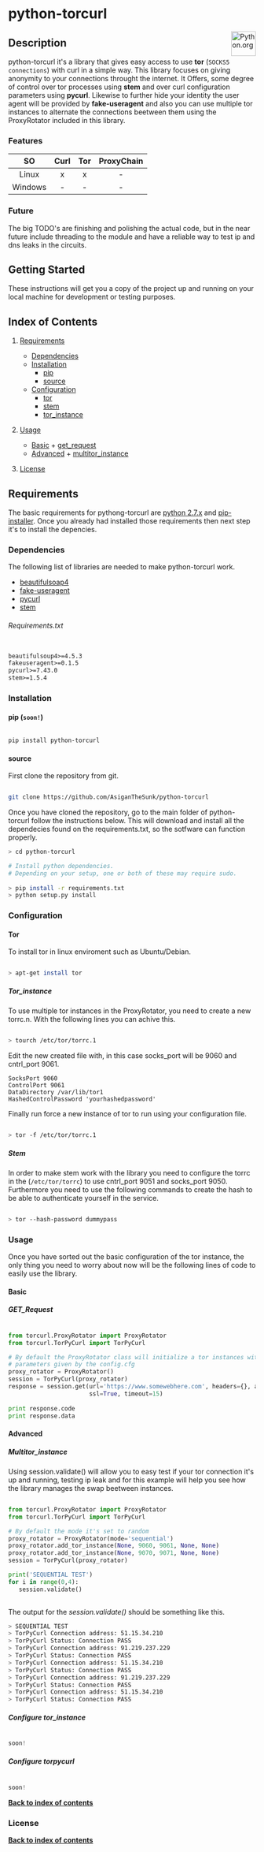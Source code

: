# python-torcurl
[<img src="https://www.python.org/static/opengraph-icon-200x200.png" title="Python.org"
align="right" width="50">](https://www.python.org/)

## Description

python-torcurl it's a library that gives easy access to use **tor** (`SOCKS5 connections`) with curl in a simple way. This library focuses on giving anonymity to your connections throught the internet. It Offers, some degree of control over tor processes using **stem** and over curl configuration parameters using **pycurl**. Likewise to further hide your identity the user agent will be provided by **fake-useragent** and also you can use multiple tor instances to alternate the connections beetween them using the ProxyRotator included in this library.

### Features

| SO	| Curl	| Tor	| ProxyChain	| 
|:-------------:|:-------------:|:-----------:|:------------:|
| Linux	| x | x | - |
| Windows	| - | - | - |

### Future

The big TODO's are finishing and polishing the actual code, but in the near future include threading to the module and have a reliable way to test ip and dns leaks in the circuits.

## Getting Started

These instructions will get you a copy of the project up and running on your local machine for development or testing purposes. 


## Index of Contents

1. [Requirements](#requirements)
   	* [Dependencies](#dependencies)
   	* [Installation](#installation)
   	    + [pip](#pip)
   	    + [source](#source)
   	* [Configuration](#configuration)
   		+ [tor](#tor)
         + [stem](#stem)
         + [tor_instance](tor_instance)
 	
2. [Usage](#usage)
   * [Basic](#basic)
         + [get_request](#get_request)
   * [Advanced](#advanced)
         + [multitor_instance](#multitor_instance)
3. [License](#license)


## Requirements

The basic requirements for pythong-torcurl are [python 2.7.x][python_link]  and [pip-installer][pip-installer_link]. Once you already had installed those requirements then next step it's to 
install the depencies. 


### Dependencies

The following list of libraries are needed to make python-torcurl work.

* [beautifulsoap4][beautifulsoap4_link]
* [fake-useragent][fake-useragent_link]
* [pycurl][pycurl_link]
* [stem][stem_link]

###### Requirements.txt

```txt

beautifulsoup4>=4.5.3
fakeuseragent>=0.1.5
pycurl>=7.43.0
stem>=1.5.4

```

### Installation

#### pip (`soon!`)

```bash

pip install python-torcurl

```

#### source
First clone the repository from git.

```bash

git clone https://github.com/AsiganTheSunk/python-torcurl

```

Once you have cloned the repository, go to the main folder of python-torcurl follow the instructions below. This will download and install all the dependecies found on the requirements.txt, so the sotfware can function properly.

```bash
> cd python-torcurl

# Install python dependencies.
# Depending on your setup, one or both of these may require sudo.
 
> pip install -r requirements.txt
> python setup.py install

```

### Configuration

#### Tor
To install tor in linux enviroment such as Ubuntu/Debian.

```bash

> apt-get install tor

```

##### Tor_instance
To use multiple tor instances in the ProxyRotator, you need to create a new torrc.n. With 
the following lines you can achive this.

```bash

> tourch /etc/tor/torrc.1

```
Edit the new created file with, in this case socks_port will be 9060 and cntrl_port 9061.

```
SocksPort 9060
ControlPort 9061
DataDirectory /var/lib/tor1
HashedControlPassword 'yourhashedpassword'

```
Finally run force a new instance of tor to run using your configuration file.

```bash

> tor -f /etc/tor/torrc.1

```

##### Stem
In order to make stem work with the library you need to configure the torrc in the (`/etc/tor/torrc`) to use cntrl_port 9051
and socks_port 9050. Furthermore you need to use the following commands to create the hash to be able to authenticate yourself
in the service.

```bash

> tor --hash-password dummypass

```

### Usage

Once you have sorted out the basic configuration of the tor instance, the only thing you 
need to worry about now will be the following lines of code to easily use the library.

#### Basic

##### GET_Request

```python

from torcurl.ProxyRotator import ProxyRotator
from torcurl.TorPyCurl import TorPyCurl

# By default the ProxyRotator class will initialize a tor instances with the 
# parameters given by the config.cfg
proxy_rotator = ProxyRotator()
session = TorPyCurl(proxy_rotator)
response = session.get(url='https://www.somewebhere.com', headers={}, attrs={}, 
                       ssl=True, timeout=15)
                           
print response.code
print response.data

```

#### Advanced

##### Multitor_instance
Using session.validate() will allow you to easy test if your tor connection it's up and running, testing ip leak
and for this example will help you see how the library manages the swap beetween instances.

```python

from torcurl.ProxyRotator import ProxyRotator
from torcurl.TorPyCurl import TorPyCurl

# By default the mode it's set to random
proxy_rotator = ProxyRotator(mode='sequential')
proxy_rotator.add_tor_instance(None, 9060, 9061, None, None)
proxy_rotator.add_tor_instance(None, 9070, 9071, None, None)
session = TorPyCurl(proxy_rotator)

print('SEQUENTIAL TEST')
for i in range(0,4):
   session.validate()
   
```
The output for the *session.validate()* should be something like this.

```bash
> SEQUENTIAL TEST
> TorPyCurl Connection address: 51.15.34.210
> TorPyCurl Status: Connection PASS
> TorPyCurl Connection address: 91.219.237.229
> TorPyCurl Status: Connection PASS
> TorPyCurl Connection address: 51.15.34.210
> TorPyCurl Status: Connection PASS
> TorPyCurl Connection address: 91.219.237.229
> TorPyCurl Status: Connection PASS
> TorPyCurl Connection address: 51.15.34.210
> TorPyCurl Status: Connection PASS
```

##### Configure tor_instance

```python

soon!

```

##### Configure torpycurl

```python
   
soon!

```

**[Back to index of contents](#index-of-contents)**


### License

**[Back to index of contents](#index-of-contents)**

[pip-installer_link]: <https://pip.pypa.io/en/stable/installing/>
[python_link]: <https://www.python.org/downloads/>
[tor_link]: <https://www.torproject.org/download/download>

[beautifulsoap4_link]: <https://www.crummy.com/software/BeautifulSoup/bs4/doc/>
[pycurl_link]: <http://pycurl.io/>
[fake-useragent_link]: <https://pypi.python.org/pypi/fake-useragent>
[stem_link]: <https://stem.torproject.org/>

